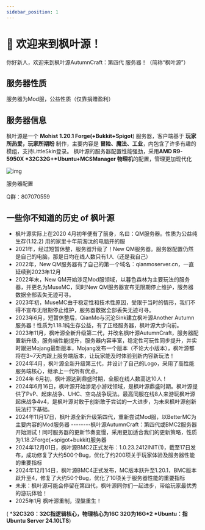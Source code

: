 ```yaml
---
sidebar_position: 1
---
```


# 👋 欢迎来到枫叶源！

你好新人，欢迎来到枫叶源AutumnCraft：第四代 服务器！（简称“枫叶源”）

## 服务器性质

服务器为Mod服，公益性质（仅靠捐赠盈利）

## 服务器信息

枫叶源是一个 **Mohist** **1.20.1 Forge(+Bukkit+Spigot**) 服务器，客户端基于 **玩家所热爱，玩家所期盼** 制作，主要内容是 **冒险、魔法、工业**，内包含了许多有趣的模组，支持LittleSkin登录。 枫叶源的服务器配置性能强劲，采用**AMD R9-5950X \*32C32G+\*Ubuntu+MCSManager 物理机**的配置，管理更加现代化

![img](https://img.picui.cn/free/2025/03/01/67c28b16a88c9.png)

服务器配置

Q群：807070559

## 一些你不知道的历史 of 枫叶源

- 枫叶源实际上在2020 4月初年便有了前身，名曰：QM服务器。性质为公益纯生存(1.12.2) 用的家里十年前淘汰的电脑开的服
- 2021年，经过短暂休整，服务器升级了！New QM服务器。服务器配置仍然是自己的电脑，那是日均在线人数只有1人（还是我自己）
- 2022年，New QM服务器有了自己的第一个域名：qianmoserver.cn，一直延续到2023年12月
- 2022年末，New QM开始涉足Mod服领域，以暮色森林为主要玩法的服务器，并更名为MuseMC，同时New QM服务器宣布无限期停止维护，服务器数据全部丢失无迹可寻。
- 2023年初，MuseMC由于稳定性和技术性原因，受限于当时的情形，我们不得不宣布无限期停止维护，服务器数据全部丢失无迹可寻。
- 2023年6月，短暂休整后，QianMo与沉沦Sink建立枫叶源Another Autumn服务器！性质为1.18.1纯生存公益，有了正经服务器，枫叶源大步向前。
- 2023年11月，枫叶源全新升级第二代，并改名枫叶源AutumnCraft，服务器配置新升级，服务端性能提升，服务器内容丰富，稳定性可玩性同步提升，并实时跟进Mojang最新版本，Mojang发布一个版本（不论大小版本），枫叶源都将在3~7天内跟上服务端版本，让玩家能及时体验到新内容新玩法！
- 2024年4月，枫叶源全新升级第三代，并设计了自己的Logo，采用了高性能服务端核心，继承上一代所有优点。
- 2024年 6月初，枫叶源达到鼎盛时期，全服在线人数高达10人！
- 2024年6月16日，枫叶源开始涉足小游戏领域，是枫叶源鼎盛时期。枫叶源提供了PvP、起床战争、UHC、空岛战争玩法。最高同服在线8人来游玩枫叶源起床战争4v4，是枫叶源对敢于创新敢于尝试的一大进步，为未来枫叶源创新玩法打下基础。
- 2024年11月17日，枫叶源全新升级第四代，重新尝试Mod服，以BetterMC为主要内容的Mod服务器 --------枫叶源AutumnCraft：第四代或BMC2服务器开始测试！同时服务器的更新节奏变慢，采用更加适合我们的更新策略，性质为1.18.2Forge(+spigot+bukkit)服务器
- 2024年12月01日，枫叶源BMC2正式发布：1.0.23.2412INIT(1)，截至17日发布，成功修复了大约500个Bug，优化了约200项关于玩家体验及服务器性能的重要指标
- 2024年12月14日，枫叶源BMC4正式发布，MC版本跃升至1.20.1，BMC版本跃升至4，修复了大约50个Bug，优化了10项关于服务器性能的重要指标
- 未来：枫叶源可能会停留在第四代，枫叶源同你们一起进步，带给玩家最优秀的游玩体验！
- 2025年1月 枫叶源重制，涅槃重生！

( ***32C32G：32C指逻辑核心，物理核心为16C 32G为16G\*2 \*Ubuntu：指Ubuntu Server 24.10LTS**)
